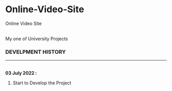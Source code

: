 # Online-Video-Site
Online Video Site 
<br><br>

My one of University Projects<br>

### DEVELPMENT HISTORY
<hr>
<br>
<b>03 July 2022 :</b><br>

1. Start to Develop the Project


